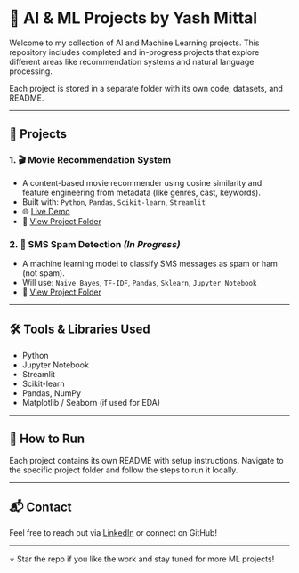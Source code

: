 # 🤖 AI & ML Projects by Yash Mittal

Welcome to my collection of AI and Machine Learning projects. This repository includes completed and in-progress projects that explore different areas like recommendation systems and natural language processing.

Each project is stored in a separate folder with its own code, datasets, and README.

---

## 📁 Projects

### 1. 🎬 Movie Recommendation System
- A content-based movie recommender using cosine similarity and feature engineering from metadata (like genres, cast, keywords).
- Built with: `Python`, `Pandas`, `Scikit-learn`, `Streamlit`
- 🌐 [Live Demo](https://recommendmyfilm.streamlit.app)
- 📂 [View Project Folder](./movie_recommendation_system)

### 2. 📩 SMS Spam Detection *(In Progress)*
- A machine learning model to classify SMS messages as spam or ham (not spam).
- Will use: `Naive Bayes`, `TF-IDF`, `Pandas`, `Sklearn`, `Jupyter Notebook`
- 📂 [View Project Folder](./sms_spam_detection)

---

## 🛠️ Tools & Libraries Used

- Python
- Jupyter Notebook
- Streamlit
- Scikit-learn
- Pandas, NumPy
- Matplotlib / Seaborn (if used for EDA)

---

## 📌 How to Run

Each project contains its own README with setup instructions. Navigate to the specific project folder and follow the steps to run it locally.

---

## 📬 Contact

Feel free to reach out via [LinkedIn](https://www.linkedin.com/in/yash-mittal-a42645319/) or connect on GitHub!

---

⭐ Star the repo if you like the work and stay tuned for more ML projects!
